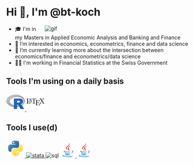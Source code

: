 <h1 align="left">Hi 👋, I'm @bt-koch</h1>

<img align="right" src="https://media.giphy.com/media/l378c04F2fjeZ7vH2/giphy.gif" alt="gif" width = "400" />

- 🎓 I'm in my Masters in Applied Economic Analysis and Banking and Finance
- 👀 I’m interested in economics, econometrics, finance and data science
- 🌱 I’m currently learning more about the intersection between economics/finance and econometrics/data science
- 👨‍💻 I'm working in Financial Statistics at the Swiss Government

<h2 align="left">Tools I'm using on a daily basis</h2>

<a href="https://www.r-project.org" target="_blank" rel="noreferrer"> <img
      src="https://raw.githubusercontent.com/devicons/devicon/master/icons/r/r-original.svg" alt="r"
      width="50" height="50" /> </a>
<a href="https://www.latex-project.org" target="_blank" rel="noreferrer"> <img
      src="https://github.com/devicons/devicon/blob/master/icons/latex/latex-original.svg" alt="latex"
      width="50" height="50" /> </a>
      
<h2 align="left">Tools I use(d)</h2>
      
<a href="https://www.python.org" target="_blank" rel="noreferrer"> <img
      src="https://raw.githubusercontent.com/devicons/devicon/master/icons/python/python-original.svg" alt="python"
      width="50" height="50" /> </a>
<a href="https://www.stata.com" target="_blank" rel="noreferrer"> <img
      src="https://upload.wikimedia.org/wikipedia/commons/5/5c/Stata_Logo.svg" alt="stata"
      width="50" height="50" /> </a>
 <a target="_blank" rel="noreferrer"> <img
      src="https://img.icons8.com/external-flaticons-lineal-color-flat-icons/344/external-sql-computer-programming-flaticons-lineal-color-flat-icons.png" alt="sql"
      width="50" height="50" /> </a>
<a href="https://www.java.com" target="_blank" rel="noreferrer"> <img
      src="https://raw.githubusercontent.com/devicons/devicon/master/icons/java/java-original.svg" alt="java"
      width="40" height="40" /> </a>
<a> <img
      src="https://raw.githubusercontent.com/devicons/devicon/master/icons/java/java-original.svg" alt="java"
      width="40" height="40" /> </a>

